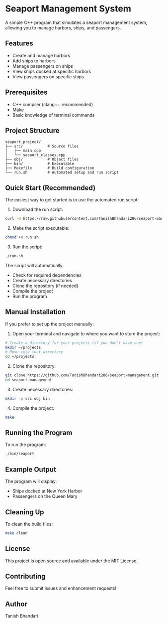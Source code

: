 # Seaport Management System

A simple C++ program that simulates a seaport management system, allowing you to manage harbors, ships, and passengers.

## Features

- Create and manage harbors
- Add ships to harbors
- Manage passengers on ships
- View ships docked at specific harbors
- View passengers on specific ships

## Prerequisites

- C++ compiler (clang++ recommended)
- Make
- Basic knowledge of terminal commands

## Project Structure

```
seaport_project/
├── src/           # Source files
│   ├── main.cpp
│   └── seaport_classes.cpp
├── obj/           # Object files
├── bin/           # Executable
├── Makefile       # Build configuration
└── run.sh         # Automated setup and run script
```

## Quick Start (Recommended)

The easiest way to get started is to use the automated run script:

1. Download the run script:
```bash
curl -O https://raw.githubusercontent.com/TanishBhandari286/seaport-management/main/run.sh
```

2. Make the script executable:
```bash
chmod +x run.sh
```

3. Run the script:
```bash
./run.sh
```

The script will automatically:
- Check for required dependencies
- Create necessary directories
- Clone the repository (if needed)
- Compile the project
- Run the program

## Manual Installation

If you prefer to set up the project manually:

1. Open your terminal and navigate to where you want to store the project:
```bash
# Create a directory for your projects (if you don't have one)
mkdir ~/projects
# Move into that directory
cd ~/projects
```

2. Clone the repository:
```bash
git clone https://github.com/TanishBhandari286/seaport-management.git
cd seaport-management
```

3. Create necessary directories:
```bash
mkdir -p src obj bin
```

4. Compile the project:
```bash
make
```

## Running the Program

To run the program:
```bash
./bin/seaport
```

## Example Output

The program will display:
- Ships docked at New York Harbor
- Passengers on the Queen Mary

## Cleaning Up

To clean the build files:
```bash
make clean
```

## License

This project is open source and available under the MIT License.

## Contributing

Feel free to submit issues and enhancement requests!

## Author

Tanish Bhandari
